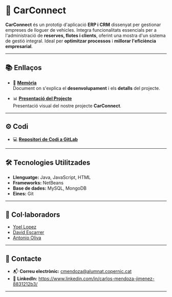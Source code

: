 # 🚗 **CarConnect**

**CarConnect** és un prototip d'aplicació **ERP i CRM** dissenyat per gestionar empreses de lloguer de vehicles. Integra funcionalitats essencials per a l'administració de **reserves, flotes i clients**, oferint una mostra d'un sistema de gestió integral. Ideal per **optimitzar processos** i **millorar l'eficiència empresarial**.

---

## 📚 **Enllaços**

- 📄 **[Memòria](https://docs.google.com/document/d/1rDW2JKC5IKOYyLZL2HBUOGQDDR4lrDda6XauRIjkXtY/edit?tab=t.0)**  
   Document on s'explica el **desenvolupament** i els **detalls** del projecte.

- 📊 **[Presentació del Projecte](#)**  
   Presentació visual del nostre projecte **CarConnect**.

---

## ⚙️ **Codi**

- 💻 **[Repositori de Codi a GitLab](https://gitlab.com/carconnectg2/carconnect-g2)**  

---

## 🛠️ **Tecnologies Utilitzades**

- **Llenguatge:** Java, JavaScript, HTML  
- **Frameworks:** NetBeans  
- **Base de dades:** MySQL, MongoDB  
- **Eines:** Git  

---

## 🤝 **Col·laboradors**

- [Yoel Lopez](#)  
- [David Escarrer](https://github.com/DavidEscarre)  
- [Antonio Oliva](#)  

---

## 📧 **Contacte**

- 📬 **Correu electrònic:** cmendoza@alumnat.copernic.cat  
- 💼 **LinkedIn:** https://www.linkedin.com/in/carlos-mendoza-jimenez-8831212b3/

---

